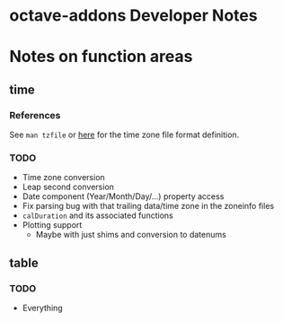 octave-addons Developer Notes
=============================



# Notes on function areas

## time

### References

See `man tzfile` or [here](http://man7.org/linux/man-pages/man5/tzfile.5.html) for the time zone file format definition.

### TODO

* Time zone conversion
* Leap second conversion
* Date component (Year/Month/Day/...) property access
* Fix parsing bug with that trailing data/time zone in the zoneinfo files
* `calDuration` and its associated functions
* Plotting support
  * Maybe with just shims and conversion to datenums

## table

### TODO

* Everything

##